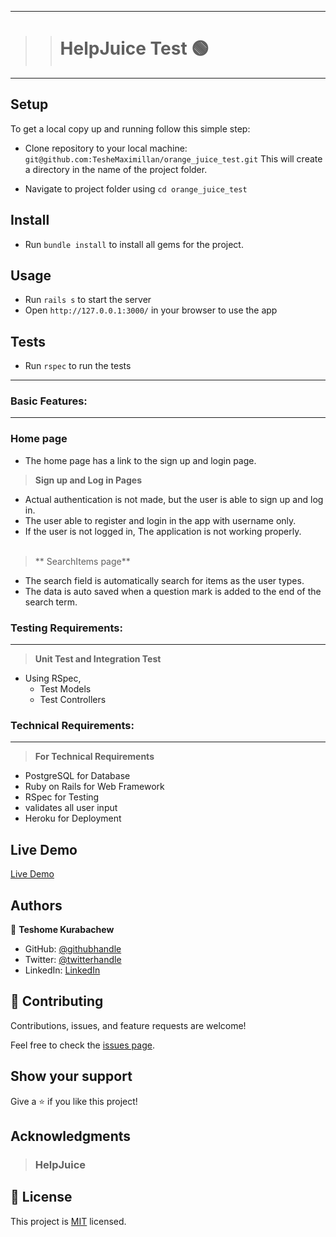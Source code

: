 
***
>> # HelpJuice Test 🟢
***

## Setup

To get a local copy up and running follow this simple step:

- Clone repository to your local machine:
  `git@github.com:TesheMaximillan/orange_juice_test.git`
  This will create a directory in the name of the project folder.

- Navigate to project folder using `cd orange_juice_test`

## Install

- Run `bundle install` to install all gems for the project.

## Usage

- Run `rails s` to start the server
- Open `http://127.0.0.1:3000/` in your browser to use the app

## Tests
- Run `rspec` to run the tests
---
### Basic Features:
***

### Home page
* The home page has a link to the sign up and login page.

> **Sign up and Log in Pages**
* Actual authentication is not made, but the user is able to sign up and log in.
* The user able to register and login in the app with username only.
* If the user is not logged in, The application is not working properly.
  </br></br>

> ** SearchItems page**
* The search field is automatically search for items as the user types.
* The data is auto saved when a question mark is added to the end of the search term.

### Testing Requirements:
***
> **Unit Test and Integration Test**

* Using RSpec,
    * Test Models
    * Test Controllers

### Technical Requirements:
***
> **For Technical Requirements**
* PostgreSQL for Database
* Ruby on Rails for Web Framework
* RSpec for Testing
* validates all user input
* Heroku for Deployment

## Live Demo

[Live Demo](https://happyjuice-test.onrender.com/)

## Authors

👤 **Teshome Kurabachew**

- GitHub: [@githubhandle](https://github.com/TesheMaximillan)
- Twitter: [@twitterhandle](https://twitter.com/TesheKura)
- LinkedIn: [LinkedIn](https://www.linkedin.com/in/teshome-kurabachew-aa8067180/)

## 🤝 Contributing

Contributions, issues, and feature requests are welcome!

Feel free to check the [issues page](https://github.com/TesheMaximillan/orange_juice_test/issues).

## Show your support

Give a ⭐️ if you like this project!

## Acknowledgments

> ### HelpJuice

## 📝 License

This project is [MIT](./MIT.md) licensed.
